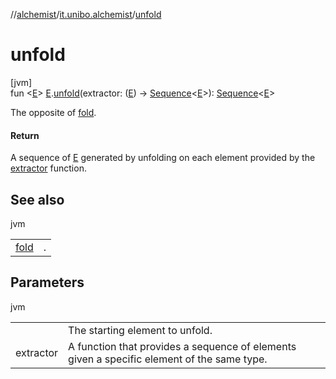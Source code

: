 //[alchemist](../../index.md)/[it.unibo.alchemist](index.md)/[unfold](unfold.md)

# unfold

[jvm]\
fun <[E](unfold.md)> [E](unfold.md).[unfold](unfold.md)(extractor: ([E](unfold.md)) -> [Sequence](https://kotlinlang.org/api/latest/jvm/stdlib/kotlin.sequences/-sequence/index.html)<[E](unfold.md)>): [Sequence](https://kotlinlang.org/api/latest/jvm/stdlib/kotlin.sequences/-sequence/index.html)<[E](unfold.md)>

The opposite of [fold](https://kotlinlang.org/api/latest/jvm/stdlib/kotlin/index.html).

#### Return

A sequence of [E](unfold.md) generated by unfolding on each element provided by the [extractor](unfold.md) function.

## See also

jvm

| | |
|---|---|
| [fold](https://kotlinlang.org/api/latest/jvm/stdlib/kotlin/index.html) | . |

## Parameters

jvm

| | |
|---|---|
| <receiver> | The starting element to unfold. |
| extractor | A function that provides a sequence of elements given a specific element of the same type. |
